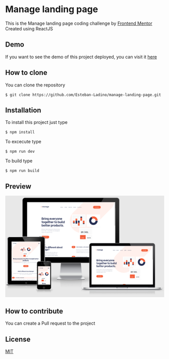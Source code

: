 # Manage landing page
This is the Manage landing page coding challenge by [Frontend Mentor](https://www.frontendmentor.io/challenges/manage-landing-page-SLXqC6P5)
Created using ReactJS

## Demo
If you want to see the demo of this project deployed, you can visit it [here](https://relaxed-borg-a653d7.netlify.app/)

## How to clone
You can clone the repository

    $ git clone https://github.com/Esteban-Ladino/manage-landing-page.git
    
## Installation
To install this project just type

    $ npm install

To excecute type

    $ npm run dev

To build type

    $ npm run build

## Preview

![Preview](https://github.com/Esteban-Ladino/manage-landing-page/blob/master/images/preview1.png)

## How to contribute

You can create a Pull request to the project

## License

[MIT](https://github.com/Esteban-Ladino/manage-landing-page/blob/master/LICENSE)